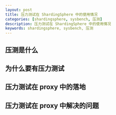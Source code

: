 ```yaml
---
layout: post  
title: 压力测试在 ShardingSphere 中的使用情况  
categories: [shardingsphere, sysbench, 压测]  
description: 压力测试在 ShardingSphere 中的使用情况  
keywords: shardingsphere, sysbench, 压测  
---
```


## 压测是什么

## 为什么要有压力测试

## 压力测试在 proxy 中的落地

## 压力测试在 proxy 中解决的问题


